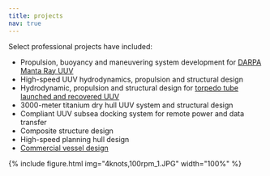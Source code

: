 ```yaml
---
title: projects
nav: true
---
```


Select professional projects have included:
* Propulsion, buoyancy and maneuvering system development for [DARPA Manta Ray UUV](https://www.darpa.mil/news-events/2024-05-01)
* High-speed UUV hydrodynamics, propulsion and structural design
* Hydrodynamic, propulsion and structural design for [torpedo tube launched and recovered UUV](https://hii.com/news/us-navy-submarines-drone-launch-torpedo-tube-remus-hii-2023/)
* 3000-meter titanium dry hull UUV system and structural design
* Compliant UUV subsea docking system for remote power and data transfer
* Composite structure design
* High-speed planning hull design
* [Commercial vessel design](2-vessels.md)

{% include figure.html img="4knots,100rpm_1.JPG" width="100%" %}
